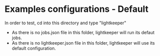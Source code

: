 # Examples configurations - Default

In order to test, cd into this directory and type "lightkeeper"

- As there is no jobs.json file in this folder, lightkeeper will run its defaut jobs.
- As there is no lightkeeper.json file in this folder, lightkeeper will use its default configuration.
